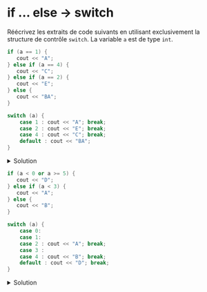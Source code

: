 # if ... else -> switch
 
Réécrivez les extraits de code suivants en utilisant exclusivement la structure de contrôle `switch`. La variable `a` est de type `int`. 

~~~cpp 
if (a == 1) {
   cout << "A";
} else if (a == 4) {
   cout << "C"; 
} else if (a == 2) {
   cout << "E";
} else {
   cout << "BA";
}        
~~~
~~~cpp 
switch (a) {
    case 1 : cout << "A"; break;
    case 2 : cout << "E"; break;
    case 4 : cout << "C"; break;
    default : cout << "BA";
}        
~~~

<details>
<summary>Solution</summary>

~~~cpp 
switch (a) {
   default : cout << "B"; 
   case 1 : cout << "A"; break;
   case 4 : cout << "C"; break;
   case 2 : cout << "E"; break;
}   
~~~

</details>

~~~cpp 
if (a < 0 or a >= 5) {
   cout << "D";
} else if (a < 3) {
   cout << "A";
} else {
   cout << "B";
}  
~~~
~~~cpp 
switch (a) {
    case 0:
    case 1:
    case 2 : cout << "A"; break;
    case 3 :
    case 4 : cout << "B"; break;
    default : cout << "D"; break;
}   
~~~

<details>
<summary>Solution</summary>

~~~cpp 
switch (a) {
   case 0:
   case 1:
   case 2: cout << "A"; break;
   case 3:
   case 4: cout << "B"; break;
   default: cout << "D"; break; 
}   
~~~
</details>
